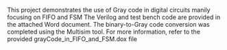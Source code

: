 This project demonstrates the use of Gray code in digital circuits manily focusing on FIFO and FSM 
The Verilog and test bench code are provided in the attached Word document.
The binary-to-Gray code conversion was completed using the Multisim tool.
For more information, refer to the provided grayCode_in_FIFO_and_FSM.dox file
